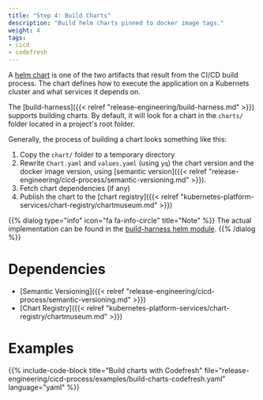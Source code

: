 ```yaml
---
title: "Step 4: Build Charts"
description: "Build helm charts pinned to docker image tags."
weight: 4
tags:
- cicd
- codefresh
---
```


A [helm chart](https://docs.helm.sh/developing_charts/#charts) is one of the two artifacts
that result from the CI/CD build process. The chart defines how to execute the application
on a Kubernets cluster and what services it depends on.

The [build-harness]({{< relref "release-engineering/build-harness.md" >}}) supports building charts. By default, it will look for a chart in the `charts/` folder located in a project's root folder.

Generally, the process of building a chart looks something like this:

1. Copy the `chart/` folder to a temporary directory
2. Rewrite `Chart.yaml` and `values.yaml` (using `yq`) the chart version and the docker image version, using [semantic version]({{< relref "release-engineering/cicd-process/semantic-versioning.md" >}}).
3. Fetch chart dependencies (if any)
4. Publish the chart to the [chart registry]({{< relref "kubernetes-platform-services/chart-registry/chartmuseum.md" >}})

{{% dialog type="info" icon="fa fa-info-circle" title="Note" %}}
The actual implementation can be found in the [build-harness helm module](https://github.com/cloudposse/build-harness/blob/master/modules/helm/Makefile.chart).
{{% /dialog %}}

# Dependencies

* [Semantic Versioning]({{< relref "release-engineering/cicd-process/semantic-versioning.md" >}})
* [Chart Registry]({{< relref "kubernetes-platform-services/chart-registry/chartmuseum.md" >}})

# Examples

{{% include-code-block title="Build charts with Codefresh" file="release-engineering/cicd-process/examples/build-charts-codefresh.yaml" language="yaml" %}}
